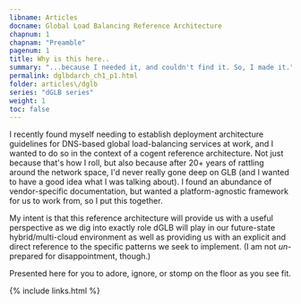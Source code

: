 ```yaml
---
libname: Articles
docname: Global Load Balancing Reference Architecture
chapnum: 1
chapnam: "Preamble"
pagenum: 1
title: Why is this here..
summary: "...because I needed it, and couldn't find it. So, I made it."
permalink: dglbdarch_ch1_p1.html
folder: articles\/dglb
series: "dGLB series"
weight: 1
toc: false
---
```


I recently found myself needing to establish deployment architecture guidelines for DNS-based global load-balancing services at work, and I wanted to do so in the context of a cogent reference architecture. Not just because that's how I roll, but also because after 20+ years of rattling around the network space, I'd never really gone deep on GLB (and I wanted to have a good idea what I was talking about). I found an abundance of vendor-specific documentation, but wanted a platform-agnostic framework for us to work from, so I put this together.

My intent is that this reference architecture will provide us with a useful perspective as we dig into exactly role dGLB will play in our future-state hybrid/multi-cloud environment as well as providing us with an explicit and direct reference to the specific patterns we seek to implement. (I am not <em>un</em>-prepared for disappointment, though.)

Presented here for you to adore, ignore, or stomp on the floor as you see fit.

{% include links.html %}
